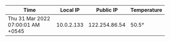 | Time     | Local IP | Public IP | Temperature |
| ----------- | ----------- | ----------- | ----------- |
| Thu 31 Mar 2022 07:00:01 AM +0545      | 10.0.2.133     | 122.254.86.54  | 50.5° |
